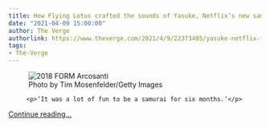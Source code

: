```yaml
---
title: How Flying Lotus crafted the sounds of Yasuke, Netflix’s new samurai anime
date: "2021-04-09 15:00:00"
author: The Verge
authorlink: https://www.theverge.com/2021/4/9/22373405/yasuke-netflix-flying-lotus-interview
tags:
- The-Verge
---
```

<figure>
      <img alt="2018 FORM Arcosanti" src="https://cdn.vox-cdn.com/thumbor/Oa_uGSpxPrPAXSFWxt24GXCBRUI=/0x17:3000x2017/1310x873/cdn.vox-cdn.com/uploads/chorus_image/image/69101385/957575312.0.jpg" />
        <figcaption>Photo by Tim Mosenfelder/Getty Images</figcaption>
    </figure>


  		 <p>‘It was a lot of fun to be a samurai for six months.’</p>
  <p>
    <a href="https://www.theverge.com/2021/4/9/22373405/yasuke-netflix-flying-lotus-interview">Continue reading&hellip;</a>
  </p>